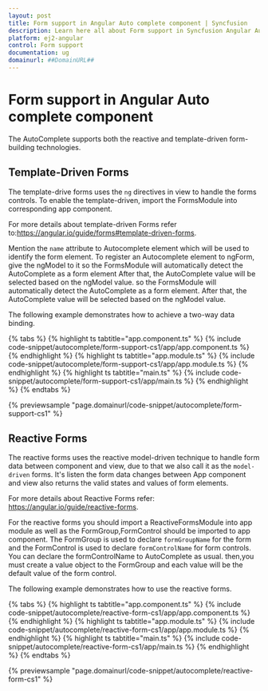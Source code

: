 ```yaml
---
layout: post
title: Form support in Angular Auto complete component | Syncfusion
description: Learn here all about Form support in Syncfusion Angular Auto complete component of Syncfusion Essential JS 2 and more.
platform: ej2-angular
control: Form support 
documentation: ug
domainurl: ##DomainURL##
---
```


# Form support in Angular Auto complete component

The AutoComplete supports both the reactive and template-driven form-building technologies.

## Template-Driven Forms

The template-drive forms uses the `ng` directives in view to handle the forms controls.
To enable the template-driven,  import the FormsModule into corresponding app component.

For more details about template-driven Forms refer to:<https://angular.io/guide/forms#template-driven-forms>.

Mention the `name` attribute to Autocomplete element which will be used to identify the form element. To register an Autocomplete element to ngForm,  give the ngModel  to it so the FormsModule will  automatically detect the AutoComplete as a form element After that, the AutoComplete value will be selected based on the ngModel value.
so the FormsModule will  automatically detect the AutoComplete as a form element. After that, the AutoComplete value will be selected based on the ngModel value.

The following example  demonstrates how to achieve a two-way data binding.

{% tabs %}
{% highlight ts tabtitle="app.component.ts" %}
{% include code-snippet/autocomplete/form-support-cs1/app/app.component.ts %}
{% endhighlight %}
{% highlight ts tabtitle="app.module.ts" %}
{% include code-snippet/autocomplete/form-support-cs1/app/app.module.ts %}
{% endhighlight %}
{% highlight ts tabtitle="main.ts" %}
{% include code-snippet/autocomplete/form-support-cs1/app/main.ts %}
{% endhighlight %}
{% endtabs %}
  
{% previewsample "page.domainurl/code-snippet/autocomplete/form-support-cs1" %}

## Reactive Forms

The reactive forms uses the reactive model-driven technique to handle form data between component and view, due to that we also call it as the `model-driven` forms. It's listen the form data changes between App component and view also returns the valid states and values of form elements.

For more details about Reactive Forms refer: <https://angular.io/guide/reactive-forms>.

For the reactive forms you should import a ReactiveFormsModule into app module as well as the FormGroup,FormControl should be imported to app component. The FormGroup is used to declare `formGroupName` for the form and the FormControl is used to declare `formControlName` for form controls.
You can declare the formControlName to AutoComplete as usual. then,you must create a value object to the FormGroup and each value will be the default value of the form control.

The following example demonstrates  how to use the reactive forms.

{% tabs %}
{% highlight ts tabtitle="app.component.ts" %}
{% include code-snippet/autocomplete/reactive-form-cs1/app/app.component.ts %}
{% endhighlight %}
{% highlight ts tabtitle="app.module.ts" %}
{% include code-snippet/autocomplete/reactive-form-cs1/app/app.module.ts %}
{% endhighlight %}
{% highlight ts tabtitle="main.ts" %}
{% include code-snippet/autocomplete/reactive-form-cs1/app/main.ts %}
{% endhighlight %}
{% endtabs %}
  
{% previewsample "page.domainurl/code-snippet/autocomplete/reactive-form-cs1" %}